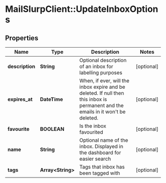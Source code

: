 # MailSlurpClient::UpdateInboxOptions

## Properties
Name | Type | Description | Notes
------------ | ------------- | ------------- | -------------
**description** | **String** | Optional description of an inbox for labelling purposes | [optional] 
**expires_at** | **DateTime** | When, if ever, will the inbox expire and be deleted. If null then this inbox is permanent and the emails in it won&#39;t be deleted. | [optional] 
**favourite** | **BOOLEAN** | Is the inbox favourited | [optional] 
**name** | **String** | Optional name of the inbox. Displayed in the dashboard for easier search | [optional] 
**tags** | **Array&lt;String&gt;** | Tags that inbox has been tagged with | [optional] 


